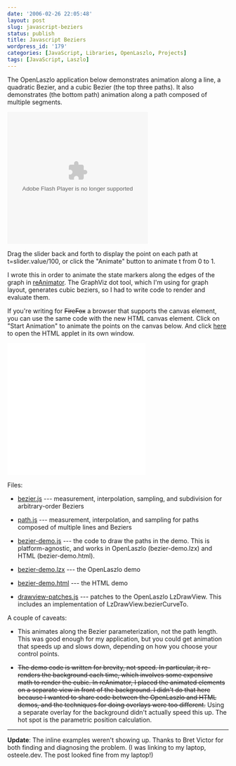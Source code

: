 ```yaml
---
date: '2006-02-26 22:05:48'
layout: post
slug: javascript-beziers
status: publish
title: Javascript Beziers
wordpress_id: '179'
categories: [JavaScript, Libraries, OpenLaszlo, Projects]
tags: [JavaScript, Laszlo]
---
```


The OpenLaszlo application below demonstrates animation along a line, a quadratic Bezier, and a cubic Bezier (the top three paths).  It also demonstrates (the bottom path) animation along a path composed of multiple segments.

<object width="320" height="300" classid="clsid:D27CDB6E-AE6D-11cf-96B8-444553540000" codebase="http://download.macromedia.com/pub/shockwave/cabs/flash/swflash.cab#version=7,0,0,0">
  <param name="movie" value="http:/sources/javascript/bezier-demo.swf"/>
  <param name="quality" value="high"/>
  <param name="controller" value=""/>
  <embed src="/sources/javascript/bezier-demo.swf" width="320" height="300" quality="high" type="application/x-shockwave-flash" pluginspage="http://www.macromedia.com/go/getflashplayer"/>
</object>

<!-- more -->

Drag the slider back and forth to display the point on each path at t=slider.value/100, or click the "Animate" button to animate t from 0 to 1.

I wrote this in order to animate the state markers along the edges of the graph in [reAnimator](/tools/reanimator).  The GraphViz dot tool, which I'm using for graph layout, generates cubic beziers, so I had to write code to render and evaluate them.

If you're writing for <strike>FireFox</strike> a browser that supports the canvas element, you can use the same code with the new HTML canvas element.   Click on "Start Animation" to animate the points on the canvas below.  And click [here](/sources/javascript/bezier-demo.html) to open the HTML applet in its own window.

<iframe src="/sources/javascript/bezier-demo.html?inline=true" width="315" height="300" style="border: 0" scrolling="no"></iframe>

Files:

* [bezier.js](/sources/javascript/bezier.js) --- measurement, interpolation, sampling, and subdivision for arbitrary-order Beziers

* [path.js](/sources/javascript/path.js) --- measurement, interpolation, and sampling for paths composed of multiple lines and Beziers

* [bezier-demo.js](/sources/javascript/bezier-demo.js) --- the code to draw the paths in the demo.  This is platform-agnostic, and works in OpenLaszlo (bezier-demo.lzx) and HTML (bezier-demo.html).

* [bezier-demo.lzx](/sources/javascript/bezier-demo.lzx) --- the OpenLaszlo demo

* [bezier-demo.html](/sources/javascript/bezier-demo.html) --- the HTML demo

* [drawview-patches.js](/sources/openlaszlo/drawview-patches.js) --- patches to the OpenLaszlo LzDrawView.  This includes an implementation of LzDrawView.bezierCurveTo.

A couple of caveats:

* This animates along the Bezier parameterization, not the path length.  This was good enough for my application, but you could get animation that speeds up and slows down, depending on how you choose your control points.

* <strike>The demo code is written for brevity, not speed.  In particular, it re-renders the background each time, which involves some expensive math to render the cubic.  In reAnimator, I placed the animated elements on a separate view in front of the background.  I didn't do that here because I wanted to share code between the OpenLaszlo and HTML demos, and the techniques for doing overlays were too different.</strike>
Using a separate overlay for the background didn't actually speed this up.  The hot spot is the parametric position calculation.

---

[^1]: I think the reason the code doesn't work in Safari is that Bezier.draw uses the Function.apply method to apply methods on the graphics context, such as quadraticCurveTo, to argument lists.  It looks like Safari doesn't implement apply when the function is a native method.  <strike>I didn't try to work around this because in cases where I've actually tried to *use* canvas (such as the "Parse" and "Graph" tab in [reWork](/tools/rework)), there were other problems with Safari anyway.</strike>

**Update**: The inline examples weren't showing up.  Thanks to Bret Victor for both finding and diagnosing the problem.  (I was linking to my laptop, osteele.dev.  The post looked fine from my laptop!)
